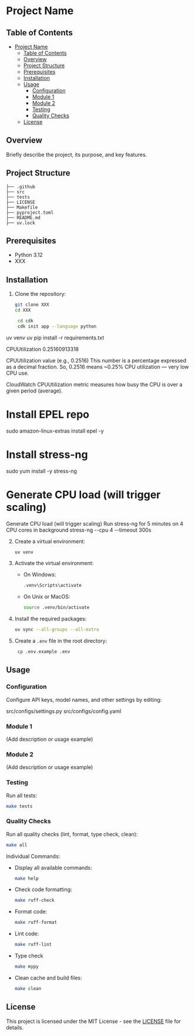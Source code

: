 # Project Name

## Table of Contents

- [Project Name](#project-name)
  - [Table of Contents](#table-of-contents)
  - [Overview](#overview)
  - [Project Structure](#project-structure)
  - [Prerequisites](#prerequisites)
  - [Installation](#installation)
  - [Usage](#usage)
    - [Configuration](#configuration)
    - [Module 1](#module-1)
    - [Module 2](#module-2)
    - [Testing](#testing)
    - [Quality Checks](#quality-checks)
  - [License](#license)

## Overview

Briefly describe the project, its purpose, and key features.

## Project Structure

```text
├── .github
├── src
├── tests
├── LICENSE
├── Makefile
├── pyproject.toml
├── README.md
├── uv.lock
```

## Prerequisites

- Python 3.12
- XXX

## Installation

1. Clone the repository:

   ```bash
   git clone XXX
   cd XXX
   ```

   ```bash
    cd cdk
    cdk init app --language python
    ```

uv venv
uv pip install -r requirements.txt


CPUUtilization	0.25160913318

CPUUtilization value (e.g., 0.2516)
This number is a percentage expressed as a decimal fraction.
So, 0.2516 means ~0.25% CPU utilization — very low CPU use.

CloudWatch CPUUtilization metric measures how busy the CPU is over a given period (average).

# Install EPEL repo
sudo amazon-linux-extras install epel -y

# Install stress-ng
sudo yum install -y stress-ng


# Generate CPU load (will trigger scaling)
Generate CPU load (will trigger scaling)
Run stress-ng for 5 minutes on 4 CPU cores in background
stress-ng --cpu 4 --timeout 300s



















2. Create a virtual environment:

   ```bash
   uv venv
   ```

3. Activate the virtual environment:
   - On Windows:

     ```bash
     .venv\Scripts\activate
     ```

   - On Unix or MacOS:

     ```bash
     source .venv/bin/activate
     ```

4. Install the required packages:

   ```bash
   uv sync --all-groups --all-extra
   ```

5. Create a `.env` file in the root directory:

   ```bash
    cp .env.example .env
   ```

## Usage

### Configuration

Configure API keys, model names, and other settings by editing:

src/configs/settings.py
src/configs/config.yaml

### Module 1

(Add description or usage example)

### Module 2

(Add description or usage example)

### Testing

Run all tests:

```bash
make tests
```

### Quality Checks

Run all quality checks (lint, format, type check, clean):

```bash
make all
```

Individual Commands:

- Display all available commands:

    ```bash
    make help
    ```

- Check code formatting:

    ```bash
    make ruff-check
    ```

- Format code:

    ```bash
    make ruff-format
    ```

- Lint code:

    ```bash
    make ruff-lint
    ```

- Type check

    ```bash
    make mypy
  ```

- Clean cache and build files:

    ```bash
    make clean
    ```

## License

This project is licensed under the MIT License - see the [LICENSE](LICENSE) file for details.
